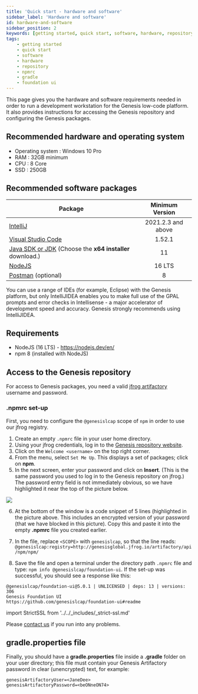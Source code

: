 ```yaml
---
title: 'Quick start - hardware and software'
sidebar_label: 'Hardware and software'
id: hardware-and-software
sidebar_position: 2
keywords: [getting started, quick start, software, hardware, repository, npmrc, gradle, foundation ui]
tags:
    - getting started
    - quick start
    - software
    - hardware
    - repository
    - npmrc
    - gradle
    - foundation ui
---
```


This page gives you the hardware and software requirements needed in order to run a development workstation for the Genesis low-code platform. It also provides instructions for accessing the Genesis repository and configuring the Genesis packages.


## Recommended hardware and operating system

* Operating system : Windows 10 Pro
* RAM : 32GB minimum
* CPU : 8 Core
* SSD : 250GB

## Recommended software packages

| Package	| Minimum Version | 
|--------------|:---------------:|
| [IntelliJ](https://www.jetbrains.com/idea/download/?fromIDE=#section=windows)	| 2021.2.3 and above  |
|[Visual Studio Code](https://code.visualstudio.com/Download)	|     1.52.1      |
|[Java SDK or JDK](https://www.oracle.com/java/technologies/downloads/) (Choose the **x64 installer** download.)|       11        |
| [NodeJS](https://nodejs.org/download/release/latest-gallium/)  |     16 LTS     |
| [Postman](https://www.postman.com/downloads/) (optional)	|        8        |


You can use a range of IDEs (for example, Eclipse) with the Genesis platform, but only IntelliJIDEA enables you to make full use of the GPAL prompts and error checks in Intellisense - a major accelerator of development speed and accuracy. Genesis strongly recommends using IntelliJIDEA.

## Requirements

* NodeJS (16 LTS) - https://nodejs.dev/en/
* npm 8 (installed with NodeJS)

## Access to the Genesis repository

For access to Genesis packages, you need a valid [jfrog artifactory](https://jfrog.com/artifactory/) username and password. 

### .npmrc set-up

First, you need to configure the `@genesislcap` scope of `npm` in order to use our jfrog registry.


1. Create an empty `.npmrc` file in your user home directory.
2. Using your jfrog credentials, log in to the [Genesis repository website](http://genesisglobal.jfrog.io).
3. Click on the `Welcome <username>` on the top right corner.
4. From the menu, select `Set Me Up`. This displays a set of packages; click on **npm**.
5. In the next screen, enter your password and click on **Insert**. (This is the same password you used to log in to the Genesis repository on jfrog.)  The password entry field is not immediately obvious, so we have highlighted it near the top of the picture below.

 ![](/img/set-me-up.png)

 6. At the bottom of the window is a code snippet of 5 lines (highlighted in the picture above. This includes an encrypted version of your password (that we have blocked in this picture). Copy this and paste it into the empty **.npmrc** file you created earlier. 

7. In the file, replace `<SCOPE>` with `genesislcap`, so that the line reads:
`@genesislcap:registry=http://genesisglobal.jfrog.io/artifactory/api/npm/npm/`

8. Save the file and open a terminal under the directory path `.npmrc` file and type:
`npm info @genesislcap/foundation-ui`. If the set-up was successful, you should see a response like this:

```shell
@genesislcap/foundation-ui@5.0.1 | UNLICENSED | deps: 13 | versions: 306
Genesis Foundation UI
https://github.com/genesislcap/foundation-ui#readme
```

<!-- NO EDIT (NEXT 4 LINES) -->
import StrictSSL from '../../_includes/_strict-ssl.md'

<StrictSSL />

Please [contact us](mailto:support@genesis.global?subject=.npmrc%20Setup) if you run into any problems.

## gradle.properties file
Finally, you should have a **gradle.properties** file inside a **.gradle** folder on your user directory; this file must contain your Genesis Artifactory password in clear (unencrypted) text, for example:

```shell
genesisArtifactoryUser=<JaneDee>
genesisArtifactoryPassword=<beONneON74>
```

